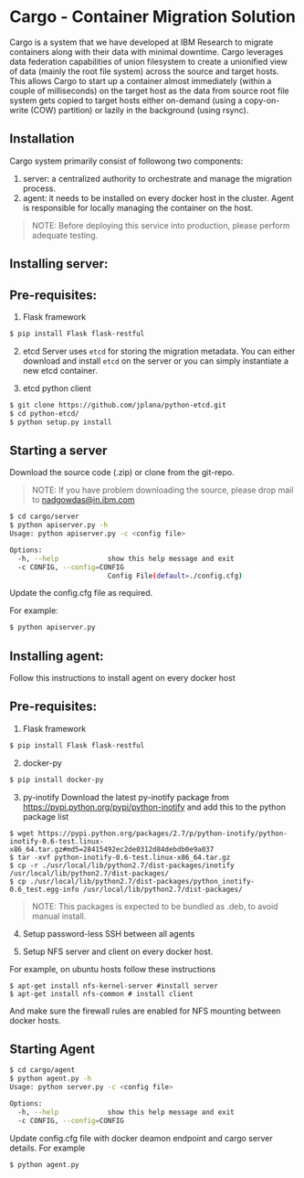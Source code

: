 Cargo - Container Migration Solution
======================================
Cargo is a system that we have developed at IBM Research to migrate containers along with their data with minimal downtime. Cargo leverages data federation capabilities of union filesystem to create a unionified view of data (mainly the root file system) across the source and target hosts. This allows Cargo to start up a container almost immediately (within a couple of milliseconds)  on the target host as the data from source root file system gets copied to target hosts either on-demand (using a copy-on-write (COW) partition)  or lazily in the background (using rsync). 

Installation
--------------------------------------
Cargo system primarily consist of followong two components:
1) server: a centralized authority to orchestrate and manage the migration process. 
2) agent: it needs to be installed on every docker host in the cluster. Agent is responsible 
for locally managing the container on the host.

>NOTE: Before deploying this service into production, please perform adequate testing.


Installing server:
------------------------------------

Pre-requisites:
--------------
1) Flask framework

```bash
$ pip install Flask flask-restful
```

2) etcd 
Server uses `etcd` for storing the migration metadata. You can either download and install `etcd` on the server or 
you can simply instantiate a new etcd container.

3) etcd python client

```bash
$ git clone https://github.com/jplana/python-etcd.git
$ cd python-etcd/
$ python setup.py install
```

Starting a server
---------------------------------

Download the source code (.zip) or clone from the git-repo.

> NOTE: If you have problem downloading the source, please drop mail to nadgowdas@in.ibm.com

```bash
$ cd cargo/server
$ python apiserver.py -h
Usage: python apiserver.py -c <config file>

Options:
  -h, --help            show this help message and exit
  -c CONFIG, --config=CONFIG
                        Config File(default=./config.cfg)
```
Update the config.cfg file as required.

For example:
```bash
$ python apiserver.py
```

Installing agent:
----------------------------
Follow this instructions to install agent on every docker host

Pre-requisites:
---------------------------
1) Flask framework
```bash
$ pip install Flask flask-restful
```

2) docker-py
```bash
$ pip install docker-py
```

3) py-inotify 
Download the latest py-inotify package from https://pypi.python.org/pypi/python-inotify and add this to the python package list
```
$ wget https://pypi.python.org/packages/2.7/p/python-inotify/python-inotify-0.6-test.linux-x86_64.tar.gz#md5=28415492ec2de0312d84debdb0e9a037
$ tar -xvf python-inotify-0.6-test.linux-x86_64.tar.gz
$ cp -r ./usr/local/lib/python2.7/dist-packages/inotify /usr/local/lib/python2.7/dist-packages/
$ cp ./usr/local/lib/python2.7/dist-packages/python_inotify-0.6_test.egg-info /usr/local/lib/python2.7/dist-packages/ 
```
> NOTE: This packages is expected to be bundled as .deb, to avoid manual install.

4) Setup password-less SSH between all agents

5) Setup NFS server and client on every docker host.

For example, on ubuntu hosts follow these instructions

```
$ apt-get install nfs-kernel-server #install server
$ apt-get install nfs-common # install client
```

And make sure the firewall rules are enabled for NFS mounting between docker hosts.


Starting Agent
------------------------
```bash
$ cd cargo/agent
$ python agent.py -h
Usage: python server.py -c <config file> 

Options:
  -h, --help            show this help message and exit
  -c CONFIG, --config=CONFIG

```
Update config.cfg file with docker deamon endpoint and cargo server details.
For example

```bash
$ python agent.py
```


